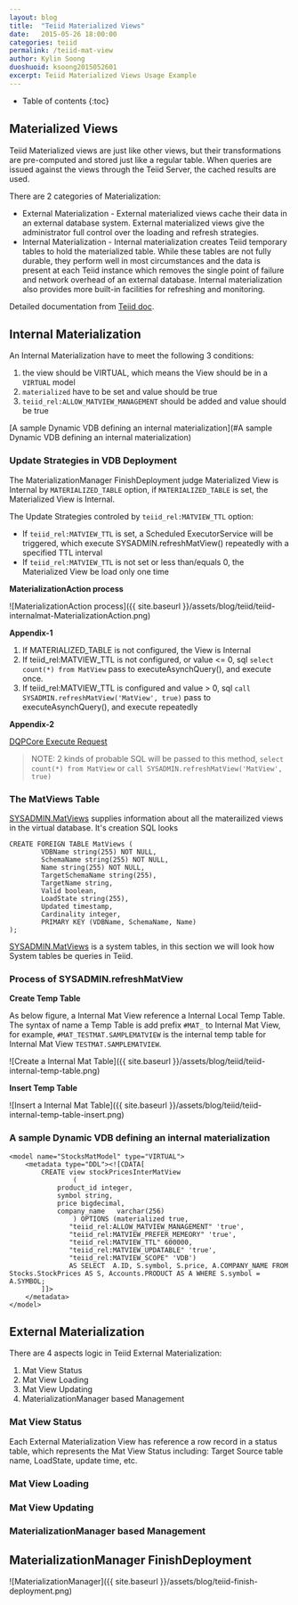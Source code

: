 ```yaml
---
layout: blog
title:  "Teiid Materialized Views"
date:   2015-05-26 18:00:00
categories: teiid
permalink: /teiid-mat-view
author: Kylin Soong
duoshuoid: ksoong2015052601
excerpt: Teiid Materialized Views Usage Example
---
```


* Table of contents
{:toc}

## Materialized Views

Teiid Materialized views are just like other views, but their transformations are pre-computed and stored just like a regular table. When queries are issued against the views through the Teiid Server, the cached results are used.

There are 2 categories of Materialization:

* External Materialization - External materialized views cache their data in an external database system. External materialized views give the administrator full control over the loading and refresh strategies.
* Internal Materialization - Internal materialization creates Teiid temporary tables to hold the materialized table. While these tables are not fully durable, they perform well in most circumstances and the data is present at each Teiid instance which removes the single point of failure and network overhead of an external database. Internal materialization also provides more built-in facilities for refreshing and monitoring. 

Detailed documentation from [Teiid doc](https://teiid.gitbooks.io/documents/content/caching/Materialized_Views.html).

## Internal Materialization

An Internal Materialization have to meet the following 3 conditions:

1. the view should be VIRTUAL, which means the View should be in a `VIRTUAL` model
2. `materialized` have to be set and value should be true
3. `teiid_rel:ALLOW_MATVIEW_MANAGEMENT` should be added and value should be true

[A sample Dynamic VDB defining an internal materialization](#A sample Dynamic VDB defining an internal materialization)

### Update Strategies in VDB Deployment

The MaterializationManager FinishDeployment judge Materialized View is Internal by `MATERIALIZED_TABLE` option, if `MATERIALIZED_TABLE` is set, the Materialized View is Internal.

The Update Strategies controled by `teiid_rel:MATVIEW_TTL` option:

* If `teiid_rel:MATVIEW_TTL` is set, a Scheduled ExecutorService will be triggered, which execute SYSADMIN.refreshMatView() repeatedly with a specified TTL interval  
* If `teiid_rel:MATVIEW_TTL` is not set or less than/equals 0, the Materialized View be load only one time

**MaterializationAction process**

![MaterializationAction process]({{ site.baseurl }}/assets/blog/teiid/teiid-internalmat-MaterializationAction.png)

**Appendix-1**
 
1. If MATERIALIZED_TABLE is not configured, the View is Internal
2. If teiid_rel:MATVIEW_TTL is not configured, or value <= 0, sql `select count(*) from MatView` pass to executeAsynchQuery(), and execute once.
3. If teiid_rel:MATVIEW_TTL is configured and value > 0, sql `call SYSADMIN.refreshMatView('MatView', true)` pass to executeAsynchQuery(), and execute repeatedly

**Appendix-2**

[DQPCore Execute Request](http://ksoong.org/teiid-s-diagram/#dqpcore-execute-request)

> NOTE: 2 kinds of probable SQL will be passed to this method, `select count(*) from MatView` or `call SYSADMIN.refreshMatView('MatView', true)`

### The MatViews Table

[SYSADMIN.MatViews](https://teiid.gitbooks.io/documents/content/reference/sysadmin_schema.html#_sysadmin_matviews) supplies information about all the materailized views in the virtual database. It's creation SQL looks

~~~
CREATE FOREIGN TABLE MatViews (
        VDBName string(255) NOT NULL,
        SchemaName string(255) NOT NULL,
        Name string(255) NOT NULL,
        TargetSchemaName string(255),
        TargetName string,
        Valid boolean,
        LoadState string(255),
        Updated timestamp,
        Cardinality integer,
        PRIMARY KEY (VDBName, SchemaName, Name)
);
~~~

[SYSADMIN.MatViews](https://teiid.gitbooks.io/documents/content/reference/sysadmin_schema.html#_sysadmin_matviews) is a system tables, in this section we will look how System tables be queries in Teiid.

### Process of SYSADMIN.refreshMatView

**Create Temp Table**

As below figure, a Internal Mat View reference a Internal Local Temp Table. The syntax of name a Temp Table is add prefix `#MAT_` to Internal Mat View, for example, `#MAT_TESTMAT.SAMPLEMATVIEW` is the internal temp table for Internal Mat View `TESTMAT.SAMPLEMATVIEW`.

![Create a Internal Mat Table]({{ site.baseurl }}/assets/blog/teiid/teiid-internal-temp-table.png)

**Insert Temp Table**

![Insert a Internal Mat Table]({{ site.baseurl }}/assets/blog/teiid/teiid-internal-temp-table-insert.png)

### A sample Dynamic VDB defining an internal materialization

~~~
<model name="StocksMatModel" type="VIRTUAL">
    <metadata type="DDL"><![CDATA[
        CREATE view stockPricesInterMatView
                (
            product_id integer,
            symbol string,
            price bigdecimal,
            company_name   varchar(256)
                ) OPTIONS (materialized true,         
               "teiid_rel:ALLOW_MATVIEW_MANAGEMENT" 'true', 
               "teiid_rel:MATVIEW_PREFER_MEMEORY" 'true',
               "teiid_rel:MATVIEW_TTL" 600000,
               "teiid_rel:MATVIEW_UPDATABLE" 'true', 
               "teiid_rel:MATVIEW_SCOPE" 'VDB')
               AS SELECT  A.ID, S.symbol, S.price, A.COMPANY_NAME FROM Stocks.StockPrices AS S, Accounts.PRODUCT AS A WHERE S.symbol = A.SYMBOL;
        ]]>
    </metadata>
</model>
~~~ 

## External Materialization

There are 4 aspects logic in Teiid External Materialization:

1. Mat View Status
2. Mat View Loading
3. Mat View Updating
4. MaterializationManager based Management

### Mat View Status 

Each External Materialization View has reference a row record in a status table, which represents the Mat View Status including: Target Source table name, LoadState, update time, etc.

### Mat View Loading

### Mat View Updating

### MaterializationManager based Management

## MaterializationManager FinishDeployment

![MaterializationManager]({{ site.baseurl }}/assets/blog/teiid-finish-deployment.png)
